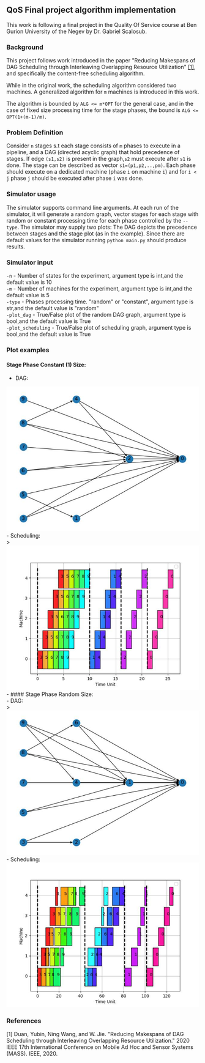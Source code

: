 ## QoS Final project algorithm implementation
This work is following a final project in the Quality Of Service course at Ben Gurion University of the Negev
 by Dr. Gabriel Scalosub.

### Background
This project follows work introduced in the paper "Reducing Makespans of DAG Scheduling through Interleaving Overlapping Resource Utilization" [[1]](#1), and specifically the content-free scheduling algorithm.

While in the original work, the scheduling algorithm considered two machines. A generalized algorithm for ``m`` machines is introduced in this work.

The algorithm is bounded by ```ALG <= m*OPT``` for the general case, and in the case of fixed size processing time for the stage phases, the bound is ```ALG <= OPT(1+(m-1)/m)```.

### Problem Definition
Consider ``n`` stages s.t each stage consists of ``m`` phases to execute in a pipeline, and a DAG (directed acyclic graph) that hold precedence of stages. If edge ``(s1,s2)`` is present in the graph,``s2`` must execute after ``s1`` is done. The stage can be described as vector ``s1=(p1,p2,..,pm)``. 
Each phase should execute on a dedicated machine (phase ``i`` on machine ``i``) and for ``i < j`` phase ``j``
should be executed after phase ``i`` was done.

### Simulator usage
The simulator supports command line arguments. At each run of the simulator, it will generate a random graph, 
vector stages for each stage with random or constant processing time for each phase controlled by the ``--type``.
The simulator may supply two plots: The DAG depicts the precedence between stages and the stage plot (as in the example). 
Since there are default values for the simulator running ``python main.py`` should produce results.

### Simulator input
``-n`` - Number of states for the experiment, argument type is int,and the default value is 10 <br>
``-m`` - Number of machines for the experiment, argument type is int,and the default value is 5 <br>
``-type`` - Phases processing time. \"random\" or \"constant\", argument type is str,and the default value is "random" <br>
``-plot_dag`` - True/False plot of the random DAG graph, argument type is bool,and the default value is True <br>
``-plot_scheduling`` - True/False plot of scheduling graph, argument type is bool,and the default value is True <br>

### Plot examples
#### Stage Phase Constant (1) Size:<br>
- DAG: <br>
<img src="figures/dag_constant.jpg" alt="a"/>
- Scheduling: <br>>
<img src="figures/sched_constant.jpg" alt="a"/>
- 
#### Stage Phase Random Size:<br>
- DAG: <br>>
<img src="figures/dag_random.jpg" alt="a"/>
- Scheduling: <br>
<img src="figures/sched_random.jpg" alt="a"/>

### References
<a id="1">[1]</a> Duan, Yubin, Ning Wang, and W. Jie. 
"Reducing Makespans of DAG Scheduling through Interleaving Overlapping Resource Utilization." 
2020 IEEE 17th International Conference on Mobile Ad Hoc and Sensor Systems (MASS). IEEE, 2020.